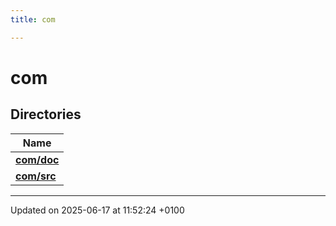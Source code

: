 ```yaml
---
title: com

---
```


# com



## Directories

| Name           |
| -------------- |
| **[com/doc](dir_e0d2db833b419d11080cd667b76c7c89.md#dir-com/doc)**  |
| **[com/src](dir_e4c66e267a8c8e9ea5ad4dbe1baeabc7.md#dir-com/src)**  |






-------------------------------

Updated on 2025-06-17 at 11:52:24 +0100
